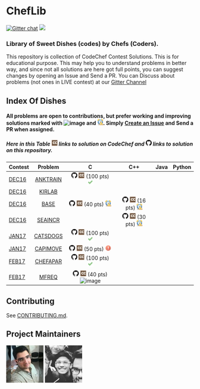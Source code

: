 # ChefLib
[![Gitter chat](https://badges.gitter.im/gitterHQ/gitter.svg)](https://gitter.im/ChefLib/Lobby?utm_source=share-link&utm_medium=link&utm_campaign=share-link)
![](https://reposs.herokuapp.com/?path=aashutoshrathi/ChefLib)

### Library of Sweet Dishes (codes) by Chefs (Coders).

This repository is collection of CodeChef Contest Solutions. 
This is for educational purpose. This may help you to understand problems in better way, and since not all solutions are here got full points, you can suggest changes by opening an Issue and Send a PR.
You can Discuss about problems (not ones in LIVE contest) at our [Gitter Channel](https://gitter.im/ChefLib/Lobby?utm_source=share-link&utm_medium=link&utm_campaign=share-link)

## Index Of Dishes

#### All problems are open to contributions, but prefer working and improving solutions marked with ![image](img/WA.png) and ![image](img/TLE.png). Simply [Create an Issue](https://github.com/aashutoshrathi/CodeChef/issues/new) and Send a PR when assigned.

##### Here in this Table ![image](img/CC.png) links to solution on CodeChef and ![image](img/GH.png) links to solution on this repository.


| Contest | Problem | C | C++ | Java | Python |
|:--------------|:----------------:|:----------------:|:----------------:|:-----------------:|:-----------------:|
| [DEC16](https://www.codechef.com/DEC16) | [ANKTRAIN](https://www.codechef.com/DEC16/problems/ANKTRAIN) | [![image](img/GH.png)](DEC16/ANKTRAIN.c) [![image](img/CC.png)](https://www.codechef.com/viewsolution/12160847) (100 pts) ![image](img/AC.png) | | | |
| [DEC16](https://www.codechef.com/DEC16) | [KIRLAB](https://www.codechef.com/DEC16/problems/KIRLAB/) | | | | | |
| [DEC16](https://www.codechef.com/DEC16) | [BASE](https://www.codechef.com/DEC16/problems/BASE) | [![image](img/GH.png)](DEC16/BASE.c) [![image](img/CC.png)](https://www.codechef.com/viewsolution/12245322) (40 pts) ![image](img/TLE.png) | [![image](img/GH.png)](DEC16/BASE.cpp) [![image](img/CC.png)](https://www.codechef.com/viewsolution/12211259) (16 pts) ![image](img/TLE.png) | | |
| [DEC16](https://www.codechef.com/DEC16) | [SEAINCR](https://www.codechef.com/DEC16/problems/SEAINCR) | | [![image](img/GH.png)](DEC16/SEAINCR.cpp) [![image](img/CC.png)](https://www.codechef.com/viewsolution/12223885) (30 pts) ![image](img/TLE.png) | | |
| [JAN17](https://www.codechef.com/JAN17) | [CATSDOGS](https://www.codechef.com/JAN17/problems/CATSDOGS/) | [![image](img/GH.png)](JAN17/CATSDOGS.c) [![image](img/CC.png)](https://www.codechef.com/viewsolution/12414324) (100 pts) ![image](img/AC.png) | | | |
| [JAN17](https://www.codechef.com/JAN17) | [CAPIMOVE](https://www.codechef.com/JAN17/problems/CAPIMOVE/) | [![image](img/GH.png)](JAN17/CAPIMOVE.c)  [![image](img/CC.png)](https://www.codechef.com/viewsolution/12455090) (50 pts) ![image](img/RE.png) | | | |
| [FEB17](https://www.codechef.com/FEB17) | [CHEFAPAR](https://www.codechef.com/FEB17/problems/CHEFAPAR) | [![image](img/GH.png)](FEB17/CHEFAPAR.c)  [![image](img/CC.png)](https://www.codechef.com/viewsolution/12705568) (100 pts) ![image](img/AC.png) | | | |
| [FEB17](https://www.codechef.com/FEB17) | [MFREQ](https://www.codechef.com/FEB17/problems/MFREQ) | [![image](img/GH.png)](FEB17/MFREQ.c)  [![image](img/CC.png)](https://www.codechef.com/viewsolution/12840138) (40 pts) ![image](img/WA.png) | | | |


## Contributing

See [CONTRIBUTING.md](https://github.com/aashutoshrathi/ChefLib/blob/master/CONTRIBUTING.md).

## Project Maintainers

[![image](img/C2.png)](https://github.com/Monal5031) [![image](img/C1.png)](https://github.com/aashutoshrathi)
